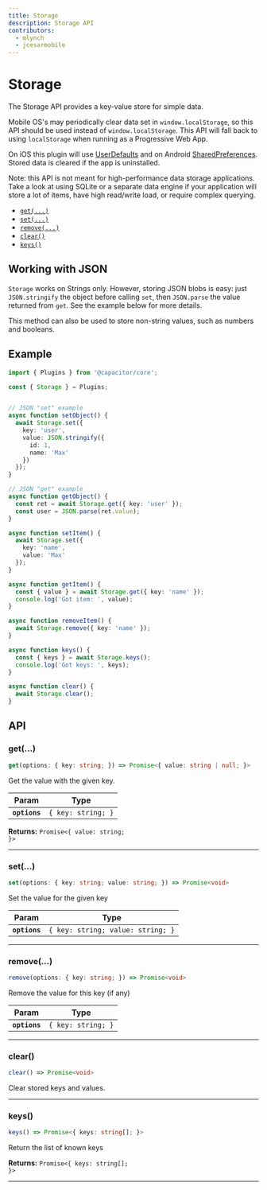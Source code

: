 ```yaml
---
title: Storage
description: Storage API
contributors:
  - mlynch
  - jcesarmobile
---
```


<plugin-platforms platforms="pwa,ios,android"></plugin-platforms>

# Storage

The Storage API provides a key-value store for simple data.

Mobile OS's may periodically clear data set in `window.localStorage`, so this API should be used instead of `window.localStorage`. This API will fall back to using `localStorage` when running as a Progressive Web App.

On iOS this plugin will use [UserDefaults](https://developer.apple.com/documentation/foundation/userdefaults) and on Android [SharedPreferences](https://developer.android.com/reference/android/content/SharedPreferences). Stored data is cleared if the app is uninstalled.

Note: this API is not meant for high-performance data storage applications. Take a look at using SQLite or a separate data engine if your application will store a lot of items, have high read/write load, or require complex querying.

<docgen-index>

* [`get(...)`](#get)
* [`set(...)`](#set)
* [`remove(...)`](#remove)
* [`clear()`](#clear)
* [`keys()`](#keys)

</docgen-index>

## Working with JSON

`Storage` works on Strings only. However, storing JSON blobs is easy: just `JSON.stringify` the object before calling `set`, then `JSON.parse` the value returned from `get`. See the
example below for more details.

This method can also be used to store non-string values, such as numbers and booleans.

## Example

```typescript
import { Plugins } from '@capacitor/core';

const { Storage } = Plugins;


// JSON "set" example
async function setObject() {
  await Storage.set({
    key: 'user',
    value: JSON.stringify({
      id: 1,
      name: 'Max'
    })
  });
}

// JSON "get" example
async function getObject() {
  const ret = await Storage.get({ key: 'user' });
  const user = JSON.parse(ret.value);
}

async function setItem() {
  await Storage.set({
    key: 'name',
    value: 'Max'
  });
}

async function getItem() {
  const { value } = await Storage.get({ key: 'name' });
  console.log('Got item: ', value);
}

async function removeItem() {
  await Storage.remove({ key: 'name' });
}

async function keys() {
  const { keys } = await Storage.keys();
  console.log('Got keys: ', keys);
}

async function clear() {
  await Storage.clear();
}
```

## API

<docgen-api>
<!--Update the source file JSDoc comments and rerun docgen to update the docs below-->

### get(...)

```typescript
get(options: { key: string; }) => Promise<{ value: string | null; }>
```

Get the value with the given key.

| Param         | Type                          |
| ------------- | ----------------------------- |
| **`options`** | <code>{ key: string; }</code> |

**Returns:** <code>Promise&lt;{ value: string; }&gt;</code>

--------------------


### set(...)

```typescript
set(options: { key: string; value: string; }) => Promise<void>
```

Set the value for the given key

| Param         | Type                                         |
| ------------- | -------------------------------------------- |
| **`options`** | <code>{ key: string; value: string; }</code> |

--------------------


### remove(...)

```typescript
remove(options: { key: string; }) => Promise<void>
```

Remove the value for this key (if any)

| Param         | Type                          |
| ------------- | ----------------------------- |
| **`options`** | <code>{ key: string; }</code> |

--------------------


### clear()

```typescript
clear() => Promise<void>
```

Clear stored keys and values.

--------------------


### keys()

```typescript
keys() => Promise<{ keys: string[]; }>
```

Return the list of known keys

**Returns:** <code>Promise&lt;{ keys: string[]; }&gt;</code>

--------------------

</docgen-api>
